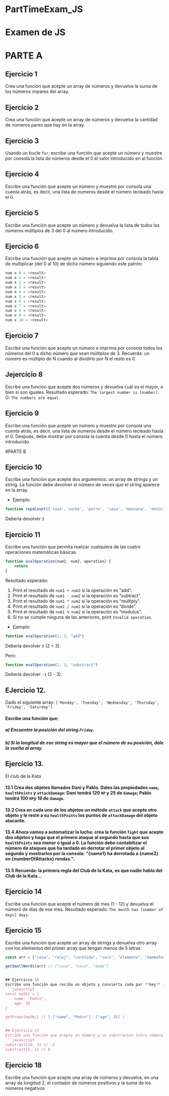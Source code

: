 # PartTimeExam_JS

# Examen de JS

# PARTE A

## Ejercicio 1
Crea una función que acepte un array de números y devuelva la suma de los números impares del array.

## Ejercicio 2
Crea una función que acepte un array de números y devuelva la cantidad de números pares que hay en la array.

## Ejercicio 3
Usando un bucle `for`, escribe una función que acepte un número y muestre por consola la lista de números desde el 0 al valor introducido en al función.

## Ejercicio 4
Escribe una función que acepte un número y muestre por consola una cuenta atrás, es decir, una lista de numeros desde el número tecleado hasta el 0. 

## Ejercicio 5
Escribe una función que acepte un número y devuelva la lista de todos los números múltiplos de 3 del 0 al número introducido.

## Ejercicio 6
Escribe una función que acepte un número e imprima por consola la tabla de multiplicar (del 0 al 10) de dicho número siguiendo este patrón:
```javascript
num x 0 = <result>
num x 1 = <result>
num x 2 = <result>
num x 3 = <result>
num x 4 = <result>
num x 5 = <result>
num x 6 = <result>
num x 7 = <result>
num x 8 = <result>
num x 9 = <result>
num x 10 = <result>
```

## Ejercicio 7
Escribe una función que acepte un número e imprima por consola todos los números del 0 a dicho número que sean múltiplos de 3. Recuerda: un número es múltiplo de N cuando al dividirlo por N el resto es 0.

## Jejercicio 8 
Escribe una función que acepte dos números y devuelva cuál es el mayor, o bien si son iguales.
 Resultado esperado: `The largest number is [number]`.
 O: `The numbers are equal`.
 
 ## Ejercicio 9

Escribe una función que acepte un número y muestre por consola una cuenta atrás, es decir, una lista de numeros desde el número tecleado hasta el 0. Después, debe mostrar por consola la cuenta desde 0 hasta el número introducido. 



#PARTE B

## Ejercicio 10
Escribe una función que acepte dos argumentos: un array de strings y un string. La función debe devolver el número de veces que el string aparece en la array.

- Ejemplo:
````javascript
function repeCount(['casa','coche', 'perro', 'casa', 'manzana', 'motocicleta', 'javascript', 'perro', 'casa'], 'casa')
````
Debería devolver `3`


## Ejercicio 11

Escribe una función que permita realizar cualquiera de las cuatro operaciones matemáticas básicas.
```javascript
function evalOperation(num1, num2, operation) {
	return
}
```
Resultado esperado:
1.  Print el resultado de `num1 + num2` si la operación es “add”.
2.  Print el resultado de `num1 - num2` si la operación es “subtract”.
3.  Print el resultado de `num1 * num2` si la operación es “multiply”.
4.  Print el resultado de `num1 / num2` si la operación es “divide”.
5.  Print el resultado de `num1 % num2` si la operación es “modulus”.
6.  Si no se cumple ninguna de las anteriores, print `Invalid operation`.

- Ejemplo:
````javascript
function evalOperation(2, 3, "add")
````
Debería devolver `5` (2 + 3).

Pero:
````javascript
function evalOperation(2, 3, "substract")
````
Debería devolver `-1` (2 - 3).


## EJercicio 12. 

Dado el siguiente array: `['Monday', 'Tuesday', 'Wednesday', 'Thursday', 'Friday', 'Saturday']`

#### Escribe una función que:

##### a) Encuentre la posición del string `Friday`.

##### b) Si la longitud de ese string es mayor que el número de su posición, dale la vuelta al array.


## Ejercicio 13.

El club de la Kata

#### 13.1 Crea dos objetos llamados Dani y Pablo. Dales las propiedades `name`, `healthPoints` y `attackDamage`: Dani tendrá 120 `HP` y 25 de `damage`; Pablo tendrá 100 `HP`y 19 de `damage`.

#### 13.2 Crea en cada uno de los objetos un método `attack` que acepte otro objeto y le reste a su `healthPoints` los puntos de `attackDamage` del objeto atacante.

#### 13.4 Ahora vamos a automatizar la lucha: crea la función `fight` que acepte dos objetos y haga que el primero ataque al segundo hasta que sus `healthPoints` sea menor o igual a 0. La función debe contabilizar el número de ataques que ha tardado en derrotar el primer objeto al segundo y mostrarlos por la consola: "{name1} ha derrotado a {name2} en {numberOfAttacks} rondas.".

#### 13.5 Recuerda: la primera regla del Club de la Kata, es que nadie habla del Club de la Kata...


## Ejercicio 14

Escribe una función que acepte el número de mes (1 - 12) y devuelva el número de días de ese mes.
Resultado esperado: `The month has [number of days] days`.


## Ejercicio 15

Escribe una función que acepte un array de strings y devuelva otro array con los elementos del primer array que tengan menos de 5 letras:
```javascript
const arr = ["casa", "reloj", "carótida", "coco", "elemento", "GammaTech", "dado"];

getSmallWords(arr) // ["casa", "coco", "dado"]


## Ejercicio 16
Escribe una función que reciba un objeto y convierta cada par **key** / **value** en un array bidimensional:
```javascript
const myObj = {
	name: "Pedro",
	age: 35
}

getProps(myObj) // [ ["name", "Pedro"], ["age", 35] ]


## Ejercicio 17
Escribe una función que acepte un número y un substractor (otro número). Mientras que el número sea mayor que `0`, debes restarle el substractor. Debes devolver el número tal y como ha quedado despues de las restas. **No puedes usar un bucle for**:
```javascript
substract(10, 3) // -2
substract(5, 1) // 0
```


## Ejercicio 18 
Escribe una función que acepte una array de números y devuelva, en una array de longitud 2, el contador de números positivos y la suma de los números negativos
